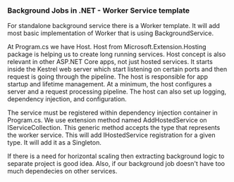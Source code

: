 ### Background Jobs in .NET - Worker Service template

For standalone background service there is a Worker template. It will add most basic implementation of Worker that is using BackgroundService. 

At Program.cs we have Host. Host from Microsoft.Extension.Hosting package is helping us to create long running services. Host concept is also relevant in other ASP.NET Core apps, not just hosted services.  It starts inside the Kestrel web server which start listening on certain ports and then request is going through the pipeline. The host is responsible for app startup and lifetime management. At a minimum, the host configures a server and a request processing pipeline. The host can also set up logging, dependency injection, and configuration.

The service must be registered within dependency injection container in Program.cs. We use extension method named AddHostedService on IServiceCollection. This generic method accepts the type that represents the worker service. This will add IHostedService registration for a given type. It will add it as a Singleton.

If there is a need for horizontal scaling then extracting background logic to separate project is good idea. Also, if our background job doesn't have too much dependecies on other services.
